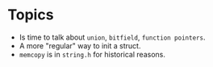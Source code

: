 # Topics

- Is time to talk about `union`, `bitfield`, `function pointers`.
- A more "regular" way to init a struct.
- `memcopy` is in `string.h` for historical reasons.
